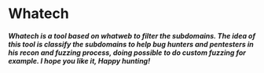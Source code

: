 # Whatech

##### Whatech is a tool based on whatweb to filter the subdomains. The idea of this tool is classify the subdomains to help bug hunters and pentesters in his recon and fuzzing process, doing possible to do custom fuzzing for example. I hope you like it, Happy hunting!
